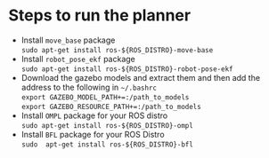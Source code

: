 Steps to run the planner
========================

* Install `move_base` package  
  `sudo apt-get install ros-${ROS_DISTRO}-move-base`
* Install `robot_pose_ekf` package   
  `sudo apt-get install ros-${ROS_DISTRO}-robot-pose-ekf`  
* Download the gazebo models and extract them and then add the address to the following in `~/.bashrc`  
  `export GAZEBO_MODEL_PATH+=:/path_to_models`  
  `export GAZEBO_RESOURCE_PATH+=:/path_to_models`  
* Install `OMPL` package for your ROS distro  
  `sudo apt-get install ros-${ROS_DISTRO}-ompl`  
* Install `BFL` package for your ROS Distro  
  `sudo  apt-get install ros-${ROS_DISTRO}-bfl`  
